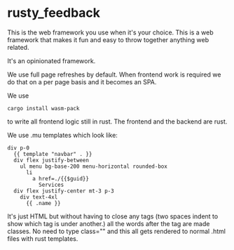 # rusty_feedback

This is the web framework you use when it's your choice. This is a
web framework that makes it fun and easy to throw together anything
web related.

It's an opinionated framework.

We use full page refreshes by default. When frontend work is required we do that on a per page basis and it becomes an SPA.

We use 

```
cargo install wasm-pack
```

to write all frontend logic still in rust. The frontend and the backend are rust.

We use .mu templates which look like:

```
div p-0 
  {{ template "navbar" . }}
  div flex justify-between
    ul menu bg-base-200 menu-horizontal rounded-box
      li
        a href=./{{$guid}}
          Services
  div flex justify-center mt-3 p-3
    div text-4xl
      {{ .name }}
```

It's just HTML but without having to close any tags (two spaces indent to show which tag is under another.) all the words after the tag are made classes. No need to type class="" and this all gets rendered to normal .html files with rust templates.
